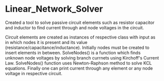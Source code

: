 # Linear_Network_Solver

Created a tool to solve passive circuit elements such as resistor capacitor and inductor to find current through and node voltages in the circuit.

Circuit elements are created as instances of respective class with input as in which nodes it is present and its value (resistance/capacitance/inductance).
Initially nodes must be created to insert elements in between.
SolveNodes() is a function which finds unknown node voltages by solving branch currnets using Kirchoff's Current Law.
SolveNodes() function uses Newton-Raphson method to solve KCL equations.
Finally one can print current through any element or any node voltage in respective circuit.
